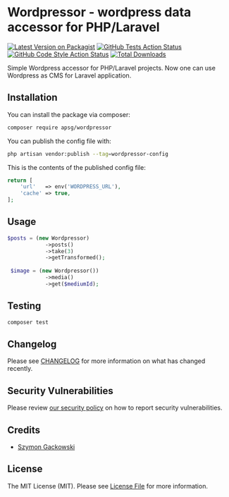 # Wordpressor - wordpress data accessor for PHP/Laravel

[![Latest Version on Packagist](https://img.shields.io/packagist/v/apsg/wordpressor.svg?style=flat-square)](https://packagist.org/packages/apsg/wordpressor)
[![GitHub Tests Action Status](https://img.shields.io/github/workflow/status/apsg/wordpressor/run-tests?label=tests)](https://github.com/apsg/wordpressor/actions?query=workflow%3ATests+branch%3Amaster)
[![GitHub Code Style Action Status](https://img.shields.io/github/workflow/status/apsg/wordpressor/Check%20&%20fix%20styling?label=code%20style)](https://github.com/apsg/wordpressor/actions?query=workflow%3A"Check+%26+fix+styling"+branch%3Amaster)
[![Total Downloads](https://img.shields.io/packagist/dt/apsg/wordpressor.svg?style=flat-square)](https://packagist.org/packages/apsg/wordpressor)

Simple Wordpress accessor for PHP/Laravel projects. Now one can use Wordpress as CMS for Laravel application.

## Installation

You can install the package via composer:

```bash
composer require apsg/wordpressor
```

You can publish the config file with:

```bash
php artisan vendor:publish --tag=wordpressor-config

```

This is the contents of the published config file:

```php
return [
    'url'   => env('WORDPRESS_URL'),
    'cache' => true,
];
```

## Usage

```php
$posts = (new Wordpressor)
            ->posts()
            ->take(3)
            ->getTransformed();
            
 $image = (new Wordpressor())
            ->media()
            ->get($mediumId);           

```

## Testing

```bash
composer test
```

## Changelog

Please see [CHANGELOG](CHANGELOG.md) for more information on what has changed recently.

## Security Vulnerabilities

Please review [our security policy](../../security/policy) on how to report security vulnerabilities.

## Credits

- [Szymon Gackowski](https://github.com/apsg)

## License

The MIT License (MIT). Please see [License File](LICENSE.md) for more information.
